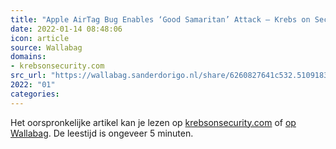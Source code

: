 ```yaml
---
title: "Apple AirTag Bug Enables ‘Good Samaritan’ Attack – Krebs on Security"
date: 2022-01-14 08:48:06
icon: article
source: Wallabag
domains:
- krebsonsecurity.com
src_url: "https://wallabag.sanderdorigo.nl/share/6260827641c532.51091837"
2022: "01"
categories:
---
```

Het oorspronkelijke artikel kan je lezen op [krebsonsecurity.com](https://krebsonsecurity.com/2021/09/apple-airtag-bug-enables-good-samaritan-attack/) of [op Wallabag](https://wallabag.sanderdorigo.nl/share/6260827641c532.51091837). De leestijd is ongeveer 5 minuten.
